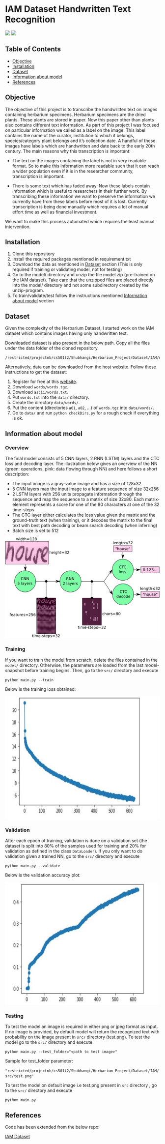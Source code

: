 # IAM Dataset Handwritten Text Recognition 

![](https://img.shields.io/badge/python-3.6.5-green.svg?style=flat)  ![](https://img.shields.io/badge/tensorflow-1.12-orange.svg?style=flat)

## Table of Contents

- [Objective](#objective)
- [Installation](#installation)
- [Dataset](#dataset)
- [Information about model](#information-about-model)
- [References](#references)

## Objective

The objective of this project is to transcribe the handwritten text on images containing herbarium specimens. Herbarium specimens are the dried plants. These plants are stored in paper. Now this paper other than plants also contains different text information. As part of this project I was focused on particular information we called as a label on the image. This label contains the name of the curator, institution to which it belongs, species/category plant belongs and it’s collection date. A handful of these images have labels which are handwritten and date back to the early 20th century. The main reasons why this transcription is important:
* The text on the images containing the label is not in very readable format. So to make this information more readable such that it can reach a wider population even if it is in the researcher community, transcription is important.

* There is some text which has faded away. Now these labels contain information which is useful to researchers in their further work. By transcribing these information we want to preserve the information we currently have from these labels before most of it is lost. Currently transcription is being done manually which requires a lot of manual effort time as well as financial investment. 

We want to make this process automated which requires the least manual intervention.

## Installation

1. Clone this repository
2. Install the required packages mentioned in requirement.txt
3. Download the data as mentioned in [Dataset](#dataset) section (This is only required if training or validating model, not for testing)
4. Go to the model/ directory and unzip the file model.zip (pre-trained on the IAM dataset). Take care that the unzipped files are placed directly into the model/ directory and not some subdirectory created by the unzip-program.
5. To train/validate/test follow the instructions mentioned [Information about model](#information-about-model) section

## Dataset

Given the complexity of the Herbarium Dataset, I started work on the IAM dataset which contains images having only handwritten text. 

Downloaded dataset is also present in the below path. Copy all the files under the data folder of the cloned repository.

```console
/restricted/projectnb/cs501t2/Shubhangi/Herbarium_Project/Dataset/IAM/data
```

Alternatively, data can be downloaded from the host website. Follow these instructions to get the dataset:

1. Register for free at this [website](http://www.fki.inf.unibe.ch/databases/iam-handwriting-database).
2. Download `words/words.tgz`.
3. Download `ascii/words.txt`.
4. Put `words.txt` into the `data/` directory.
5. Create the directory `data/words/`.
6. Put the content (directories `a01`, `a02`, ...) of `words.tgz` into `data/words/`.
7. Go to `data/` and run `python checkDirs.py` for a rough check if everything is ok.


## Information about model

### Overview

The final model consists of 5 CNN layers, 2 RNN (LSTM) layers and the CTC loss and decoding layer. The illustration below gives an overview of the NN (green: operations, pink: data flowing through NN) and here follows a short description:

* The input image is a gray-value image and has a size of 128x32
* 5 CNN layers map the input image to a feature sequence of size 32x256
* 2 LSTM layers with 256 units propagate information through the sequence and map the sequence to a matrix of size 32x80. Each matrix-element represents a score for one of the 80 characters at one of the 32 time-steps
* The CTC layer either calculates the loss value given the matrix and the ground-truth text (when training), or it decodes the matrix to the final text with best path decoding or beam search decoding (when inferring)
* Batch size is set to 512


![nn_overview](./doc/nn_overview.png)

### Training

If you want to train the model from scratch, delete the files contained in the `model/` directory. Otherwise, the parameters are loaded from the last model-snapshot before training begins. Then, go to the `src/` directory and execute 
```console
python main.py --train
```

Below is the training loss obtained:

<img src="./doc/training_loss.jpg" width="550" height="400">

### Validation

After each epoch of training, validation is done on a validation set (the dataset is split into 80% of the samples used for training and 20% for validation as defined in the class `DataLoader`). If you only want to do validation given a trained NN, go to the `src/` directory and execute 
```console
python main.py --validate
```

Below is the validation accuracy plot:

<img src="./doc/validation_accuracy.jpg" width="500" height="400">

### Testing

To test the model an image is required in either png or jpeg format as input. If no image is provided, by default model will return the recognized text with probability on the image present in `src/` directory (test.png). To test the model go to the `src/` directory and execute 

```console
python main.py --test_folder="<path to test image>"
```
Sample for test_folder parameter:

`"restricted/projectnb/cs501t2/Shubhangi/Herbarium_Project/Dataset/IAM/src/test.png"`

To test the model on default image i.e test.png present in `src` directory , go to the `src/` directory and execute 
```console
python main.py 
```
## References

Code has been extended from the below repo:

[IAM Dataset](https://github.com/githubharald/SimpleHTR)


